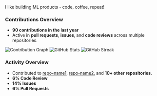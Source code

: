 I like building ML products - code, coffee, repeat!

### Contributions Overview
- **90 contributions in the last year**
- Active in **pull requests**, **issues**, and **code reviews** across multiple repositories.

![Contribution Graph](https://github-readme-activity-graph.cyclic.app/graph?username=enzofali&theme=github)
![GitHub Stats](https://github-readme-stats.vercel.app/api?username=enzofaliyour-username&show_icons=true&count_private=true&theme=radical)
![GitHub Streak](https://streak-stats.demolab.com?user=enzofali&theme=radical)

### Activity Overview
- Contributed to [repo-name1](https://github.com/repo-name1), [repo-name2](https://github.com/repo-name2), and **10+ other repositories**.
- **6% Code Review**
- **14% Issues**
- **6% Pull Requests**
